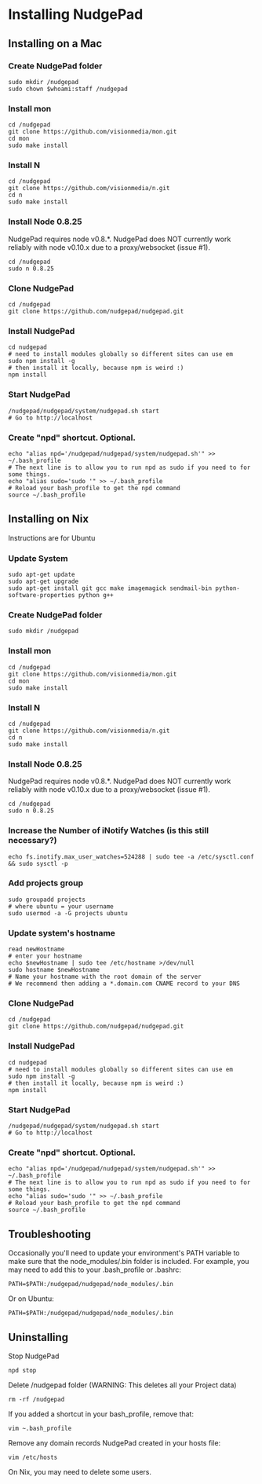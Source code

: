 Installing NudgePad
===================

Installing on a Mac
-------------------

### Create NudgePad folder

    sudo mkdir /nudgepad
    sudo chown $whoami:staff /nudgepad

### Install mon

    cd /nudgepad
    git clone https://github.com/visionmedia/mon.git
    cd mon
    sudo make install

### Install N

    cd /nudgepad
    git clone https://github.com/visionmedia/n.git
    cd n
    sudo make install

### Install Node 0.8.25

NudgePad requires node v0.8.*. NudgePad does NOT currently work reliably with node v0.10.x due to a proxy/websocket (issue #1).

    cd /nudgepad
    sudo n 0.8.25

### Clone NudgePad

    cd /nudgepad
    git clone https://github.com/nudgepad/nudgepad.git

### Install NudgePad

    cd nudgepad
    # need to install modules globally so different sites can use em
    sudo npm install -g
    # then install it locally, because npm is weird :)
    npm install

### Start NudgePad

    /nudgepad/nudgepad/system/nudgepad.sh start
    # Go to http://localhost

### Create "npd" shortcut. Optional.

    echo "alias npd='/nudgepad/nudgepad/system/nudgepad.sh'" >> ~/.bash_profile
    # The next line is to allow you to run npd as sudo if you need to for some things.
    echo "alias sudo='sudo '" >> ~/.bash_profile
    # Reload your bash_profile to get the npd command
    source ~/.bash_profile

Installing on Nix
-----------------

Instructions are for Ubuntu

### Update System

    sudo apt-get update
    sudo apt-get upgrade
    sudo apt-get install git gcc make imagemagick sendmail-bin python-software-properties python g++

### Create NudgePad folder

    sudo mkdir /nudgepad

### Install mon

    cd /nudgepad
    git clone https://github.com/visionmedia/mon.git
    cd mon
    sudo make install

### Install N

    cd /nudgepad
    git clone https://github.com/visionmedia/n.git
    cd n
    sudo make install

### Install Node 0.8.25

NudgePad requires node v0.8.*. NudgePad does NOT currently work reliably with node v0.10.x due to a proxy/websocket (issue #1).

    cd /nudgepad
    sudo n 0.8.25

### Increase the Number of iNotify Watches (is this still necessary?)

    echo fs.inotify.max_user_watches=524288 | sudo tee -a /etc/sysctl.conf && sudo sysctl -p

### Add projects group

    sudo groupadd projects
    # where ubuntu = your username
    sudo usermod -a -G projects ubuntu

### Update system's hostname

    read newHostname
    # enter your hostname
    echo $newHostname | sudo tee /etc/hostname >/dev/null
    sudo hostname $newHostname
    # Name your hostname with the root domain of the server
    # We recommend then adding a *.domain.com CNAME record to your DNS

### Clone NudgePad

    cd /nudgepad
    git clone https://github.com/nudgepad/nudgepad.git

### Install NudgePad

    cd nudgepad
    # need to install modules globally so different sites can use em
    sudo npm install -g
    # then install it locally, because npm is weird :)
    npm install

### Start NudgePad

    /nudgepad/nudgepad/system/nudgepad.sh start
    # Go to http://localhost

### Create "npd" shortcut. Optional.

    echo "alias npd='/nudgepad/nudgepad/system/nudgepad.sh'" >> ~/.bash_profile
    # The next line is to allow you to run npd as sudo if you need to for some things.
    echo "alias sudo='sudo '" >> ~/.bash_profile
    # Reload your bash_profile to get the npd command
    source ~/.bash_profile


Troubleshooting
---------------


Occasionally you'll need to update your environment's PATH variable to make
sure that the node_modules/.bin folder is included. For example, you may need
to add this to your .bash_profile or .bashrc:

    PATH=$PATH:/nudgepad/nudgepad/node_modules/.bin

Or on Ubuntu:

    PATH=$PATH:/nudgepad/nudgepad/node_modules/.bin


Uninstalling
------------

Stop NudgePad

    npd stop

Delete /nudgepad folder (WARNING: This deletes all your Project data)

    rm -rf /nudgepad

If you added a shortcut in your bash_profile, remove that:

    vim ~.bash_profile

Remove any domain records NudgePad created in your hosts file:

    vim /etc/hosts

On Nix, you may need to delete some users.

